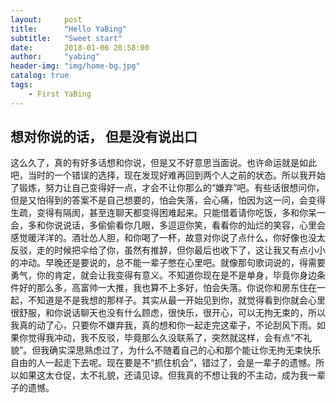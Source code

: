 ```yaml
---
layout:     post
title:      "Hello YaBing"
subtitle:   "Sweet start"
date:       2018-01-06 20:58:00
author:     "yabing"
header-img: "img/home-bg.jpg"
catalog: true
tags:
    - First YaBing
---
```


## 想对你说的话， 但是没有说出口
这么久了，真的有好多话想和你说，但是又不好意思当面说。也许命运就是如此吧，当时的一个错误的选择，现在发现好难再回到两个人之前的状态。所以我开始了锻炼，努力让自己变得好一点，才会不让你那么的“嫌弃”吧。有些话很想问你，但是又怕得到的答案不是自己想要的，怕会失落，会心痛，怕因为这一问，会变得生疏，变得有隔阂，甚至连聊天都变得困难起来。只能借着请你吃饭，多和你呆一会，多和你说说话，多偷偷看你几眼，多逗逗你笑，看看你的灿烂的笑容，心里会感觉暖洋洋的。酒壮怂人胆，和你喝了一杯，故意对你说了点什么，你好像也没太反驳，走的时候把伞给了你，虽然有推辞，但你最后也收下了，这让我又有点小小的冲动。早晚还是要说的，总不能一辈子憋在心里吧。就像那句歌词说的，得需要勇气，你的肯定，就会让我变得有意义。不知道你现在是不是单身，毕竟你身边条件好的那么多，高富帅一大推，我也算不上多好，怕会失落。你说你和房东住在一起，不知道是不是我想的那样子。其实从最一开始见到你，就觉得看到你就会心里很舒服，和你说话聊天也没有什么顾虑，很快乐，很开心，可以无拘无束的，所以我真的动了心，只要你不嫌弃我，真的想和你一起走完这辈子，不论刮风下雨。如果你觉得我冲动，我不反驳，毕竟那么久没联系了，突然就这样，会有点“不礼貌”。但我确实深思熟虑过了，为什么不随着自己的心和那个能让你无拘无束快乐自由的人一起走下去呢。现在要是不“抓住机会”，错过了，会是一辈子的遗憾。所以如果这太仓促，太不礼貌，还请见谅。但我真的不想让我的不主动，成为我一辈子的遗憾。

